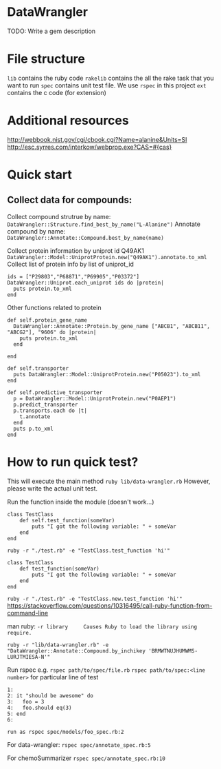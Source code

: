 # DataWrangler

TODO: Write a gem description

# File structure
`lib` contains the ruby code 
`rakelib` contains the all the rake task that you want to run
`spec` contains unit test file. We use `rspec` in this project
`ext` contains the c code (for extension)


# Additional resources
http://webbook.nist.gov/cgi/cbook.cgi?Name=alanine&Units=SI
http://esc.syrres.com/interkow/webprop.exe?CAS=#{cas}

# Quick start
## Collect data for compounds:
Collect compound strutrue by name:
`DataWrangler::Structure.find_best_by_name("L-Alanine")`
Annotate compound by name:
`DataWrangler::Annotate::Compound.best_by_name(name)`

Collect protein information by uniprot id Q49AK1
`DataWrangler::Model::UniprotProtein.new("Q49AK1").annotate.to_xml`
Collect list of protein info by list of uniprot_id
```
ids = ["P29803","P68871","P69905","P03372"]
DataWrangler::Uniprot.each_uniprot ids do |protein|
  puts protein.to_xml
end
```
Other functions related to protein
```
def self.protein_gene_name
  DataWrangler::Annotate::Protein.by_gene_name ["ABCB1", "ABCB11", "ABCG2"], "9606" do |protein|
    puts protein.to_xml
  end

end

def self.transporter
  puts DataWrangler::Model::UniprotProtein.new("P05023").to_xml
end

def self.predictive_transporter
  p = DataWrangler::Model::UniprotProtein.new("P0AEP1")
  p.predict_transporter
  p.transports.each do |t|
    t.annotate
  end
  puts p.to_xml
end
```

# How to run quick test?
This will execute the main method
`ruby lib/data-wrangler.rb`
However, please write the actual unit test.


Run the function inside the module (doesn't work...)
```
class TestClass
    def self.test_function(someVar)
        puts "I got the following variable: " + someVar
    end
end
```

`ruby -r "./test.rb" -e "TestClass.test_function 'hi'"`

```
class TestClass
    def test_function(someVar)
        puts "I got the following variable: " + someVar
    end
end
```

`ruby -r "./test.rb" -e "TestClass.new.test_function 'hi'"`
https://stackoverflow.com/questions/10316495/call-ruby-function-from-command-line

man ruby:
`-r library     Causes Ruby to load the library using require. `

`ruby -r "lib/data-wrangler.rb" -e "DataWrangler::Annotate::Compound.by_inchikey 'BRMWTNUJHUMWMS-LURJTMIESA-N'"`


Run rspec
e.g.
`rspec path/to/spec/file.rb`
`rspec path/to/spec:<line number>` for particular line of test
```
1: 
2: it "should be awesome" do
3:   foo = 3
4:   foo.should eq(3)
5: end
6:

run as rspec spec/models/foo_spec.rb:2
```
For data-wrangler:
`rspec spec/annotate_spec.rb:5`

For chemoSummarizer
`rspec spec/annotate_spec.rb:10`










